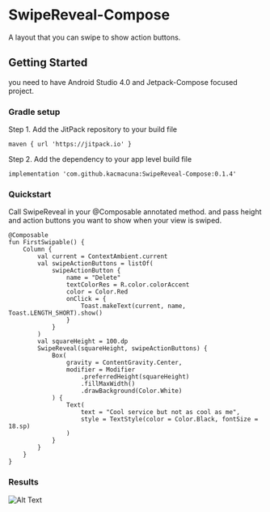 # SwipeReveal-Compose

A layout that you can swipe to show action buttons.

## Getting Started

you need to have Android Studio 4.0 and Jetpack-Compose focused project.

### Gradle setup

Step 1. Add the JitPack repository to your build file
```
maven { url 'https://jitpack.io' }
```
Step 2. Add the dependency to your app level build file
```
implementation 'com.github.kacmacuna:SwipeReveal-Compose:0.1.4'
```

### Quickstart
Call SwipeReveal in your @Composable annotated method. and pass height and action buttons you want to show when your view is swiped.
```
@Composable
fun FirstSwipable() {
    Column {
        val current = ContextAmbient.current
        val swipeActionButtons = listOf(
            swipeActionButton {
                name = "Delete"
                textColorRes = R.color.colorAccent
                color = Color.Red
                onClick = {
                    Toast.makeText(current, name, Toast.LENGTH_SHORT).show()
                }
            }
        )
        val squareHeight = 100.dp
        SwipeReveal(squareHeight, swipeActionButtons) {
            Box(
                gravity = ContentGravity.Center,
                modifier = Modifier
                    .preferredHeight(squareHeight)
                    .fillMaxWidth()
                    .drawBackground(Color.White)
            ) {
                Text(
                    text = "Cool service but not as cool as me",
                    style = TextStyle(color = Color.Black, fontSize = 18.sp)
                )
            }
        }
    }
}
```
### Results


![Alt Text](https://media.giphy.com/media/Lmg1YFBZhiXCDOPZwN/giphy.gif)

